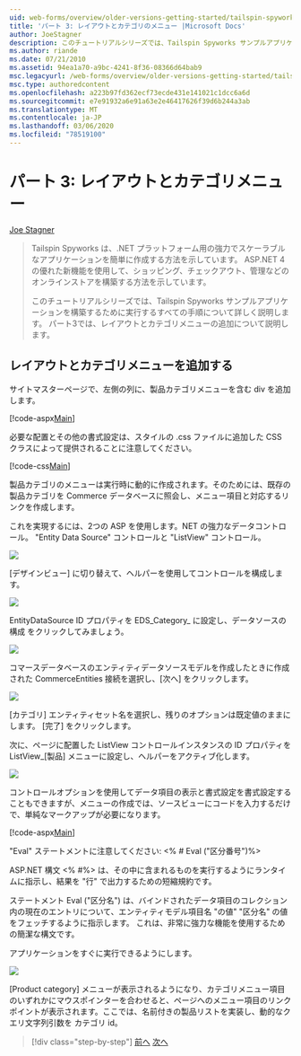```yaml
---
uid: web-forms/overview/older-versions-getting-started/tailspin-spyworks/tailspin-spyworks-part-3
title: 'パート 3: レイアウトとカテゴリのメニュー |Microsoft Docs'
author: JoeStagner
description: このチュートリアルシリーズでは、Tailspin Spyworks サンプルアプリケーションを構築するために実行するすべての手順について詳しく説明します。 パート3では、レイアウトとカテゴリメニューの追加について説明します。
ms.author: riande
ms.date: 07/21/2010
ms.assetid: 94ea1a70-a9bc-4241-8f36-08366d64bab9
msc.legacyurl: /web-forms/overview/older-versions-getting-started/tailspin-spyworks/tailspin-spyworks-part-3
msc.type: authoredcontent
ms.openlocfilehash: a223b97fd362ecf73ecde431e141021c1dcc6a6d
ms.sourcegitcommit: e7e91932a6e91a63e2e46417626f39d6b244a3ab
ms.translationtype: MT
ms.contentlocale: ja-JP
ms.lasthandoff: 03/06/2020
ms.locfileid: "78519100"
---
```

# <a name="part-3-layout-and-category-menu"></a>パート 3: レイアウトとカテゴリメニュー

[Joe Stagner](https://github.com/JoeStagner)

> Tailspin Spyworks は、.NET プラットフォーム用の強力でスケーラブルなアプリケーションを簡単に作成する方法を示しています。 ASP.NET 4 の優れた新機能を使用して、ショッピング、チェックアウト、管理などのオンラインストアを構築する方法を示しています。
> 
> このチュートリアルシリーズでは、Tailspin Spyworks サンプルアプリケーションを構築するために実行するすべての手順について詳しく説明します。 パート3では、レイアウトとカテゴリメニューの追加について説明します。

## <a id="_Toc260221669"></a>レイアウトとカテゴリメニューを追加する

サイトマスターページで、左側の列に、製品カテゴリメニューを含む div を追加します。

[!code-aspx[Main](tailspin-spyworks-part-3/samples/sample1.aspx)]

必要な配置とその他の書式設定は、スタイルの .css ファイルに追加した CSS クラスによって提供されることに注意してください。

[!code-css[Main](tailspin-spyworks-part-3/samples/sample2.css)]

製品カテゴリのメニューは実行時に動的に作成されます。そのためには、既存の製品カテゴリを Commerce データベースに照会し、メニュー項目と対応するリンクを作成します。

これを実現するには、2つの ASP を使用します。NET の強力なデータコントロール。 "Entity Data Source" コントロールと "ListView" コントロール。

![](tailspin-spyworks-part-3/_static/image1.jpg)

[デザインビュー] に切り替えて、ヘルパーを使用してコントロールを構成します。

![](tailspin-spyworks-part-3/_static/image2.jpg)

EntityDataSource ID プロパティを EDS\_Category\_ に設定し、データソースの構成 をクリックしてみましょう。

![](tailspin-spyworks-part-3/_static/image3.jpg)

コマースデータベースのエンティティデータソースモデルを作成したときに作成された CommerceEntities 接続を選択し、[次へ] をクリックします。

![](tailspin-spyworks-part-3/_static/image4.jpg)

[カテゴリ] エンティティセット名を選択し、残りのオプションは既定値のままにします。 [完了] をクリックします。

次に、ページに配置した ListView コントロールインスタンスの ID プロパティを ListView\_[製品] メニューに設定し、ヘルパーをアクティブ化します。

![](tailspin-spyworks-part-3/_static/image5.jpg)

コントロールオプションを使用してデータ項目の表示と書式設定を書式設定することもできますが、メニューの作成では、ソースビューにコードを入力するだけで、単純なマークアップが必要になります。

[!code-aspx[Main](tailspin-spyworks-part-3/samples/sample3.aspx)]

"Eval" ステートメントに注意してください: &lt;% # Eval ("区分番号")%&gt;

ASP.NET 構文 &lt;% #%&gt; は、その中に含まれるものを実行するようにランタイムに指示し、結果を "行" で出力するための短縮規約です。

ステートメント Eval ("区分名") は、バインドされたデータ項目のコレクション内の現在のエントリについて、エンティティモデル項目名 "の値" "区分名" の値をフェッチするように指示します。 これは、非常に強力な機能を使用するための簡潔な構文です。

アプリケーションをすぐに実行できるようにします。

![](tailspin-spyworks-part-3/_static/image6.jpg)

[Product category] メニューが表示されるようになり、カテゴリメニュー項目のいずれかにマウスポインターを合わせると、ページへのメニュー項目のリンクポイントが表示されます。ここでは、名前付きの製品リストを実装し、動的なクエリ文字列引数を カテゴリ id。

> [!div class="step-by-step"]
> [前へ](tailspin-spyworks-part-2.md)
> [次へ](tailspin-spyworks-part-4.md)
